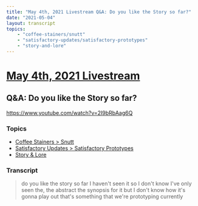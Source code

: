 ```yaml
---
title: "May 4th, 2021 Livestream Q&A: Do you like the Story so far?"
date: "2021-05-04"
layout: transcript
topics:
    - "coffee-stainers/snutt"
    - "satisfactory-updates/satisfactory-prototypes"
    - "story-and-lore"
---
```

# [May 4th, 2021 Livestream](../2021-05-04.md)
## Q&A: Do you like the Story so far?
https://www.youtube.com/watch?v=2I9bRbAag6Q

### Topics
* [Coffee Stainers > Snutt](../topics/coffee-stainers/snutt.md)
* [Satisfactory Updates > Satisfactory Prototypes](../topics/satisfactory-updates/satisfactory-prototypes.md)
* [Story & Lore](../topics/story-and-lore.md)

### Transcript

> do you like the story so far I haven't seen it so I don't know I've only seen the, the abstract the synopsis for it but I don't know how it's gonna play out that's something that we're prototyping currently
